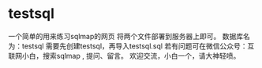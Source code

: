 # testsql
一个简单的用来练习sqlmap的网页
将两个文件部署到服务器上即可。
数据库名为：testsql
需要先创建testsql，再导入testsql.sql
若有问题可在微信公众号：互联网小白，搜索sqlmap , 提问、留言。
欢迎交流，小白一个，请大神轻喷。

